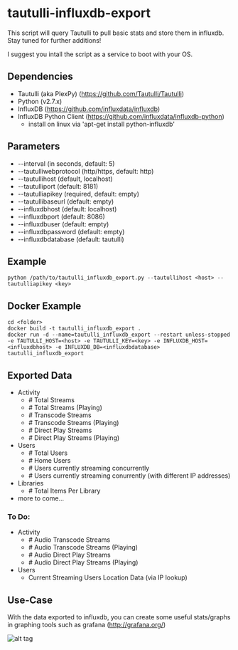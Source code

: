 # tautulli-influxdb-export

This script will query Tautulli to pull basic stats and store them in influxdb. Stay tuned for further additions!

I suggest you intall the script as a service to boot with your OS.

## Dependencies
  * Tautulli (aka PlexPy) (https://github.com/Tautulli/Tautulli)
  * Python (v2.7.x)
  * InfluxDB (https://github.com/influxdata/influxdb)
  * InfluxDB Python Client (https://github.com/influxdata/influxdb-python)
    - install on linux via 'apt-get install python-influxdb'

## Parameters
  * --interval (in seconds, default: 5)
  * --tautulliwebprotocol (http/https, default: http)
  * --tautullihost (default, localhost)
  * --tautulliport (default: 8181)
  * --tautulliapikey (required, default: empty)
  * --tautullibaseurl (default: empty)
  * --influxdbhost (default: localhost)
  * --influxdbport (default: 8086)
  * --influxdbuser (default: empty)
  * --influxdbpassword (default: empty)
  * --influxdbdatabase (default: tautulli)

## Example

  ```
  python /path/to/tautulli_influxdb_export.py --tautullihost <host> --tautulliapikey <key>
  ```

## Docker Example

  ```
  cd <folder>
  docker build -t tautulli_influxdb_export .
  docker run -d --name=tautulli_influxdb_export --restart unless-stopped -e TAUTULLI_HOST=<host> -e TAUTULLI_KEY=<key> -e INFLUXDB_HOST=<influxdbhost> -e INFLUXDB_DB=<influxdbdatabase> tautulli_influxdb_export
  ```

## Exported Data
  * Activity
    - *#* Total Streams
    - *#* Total Streams (Playing)
    - *#* Transcode Streams
    - *#* Transcode Streams (Playing)
    - *#* Direct Play Streams
    - *#* Direct Play Streams (Playing)
  * Users
    - *#* Total Users
    - *#* Home Users
    - *#* Users currently streaming concurrently
    - *#* Users currently streaming conurrently (with different IP addresses)
  * Libraries
    - *#* Total Items Per Library
  * more to come...

### To Do:
  * Activity
    - *#* Audio Transcode Streams
    - *#* Audio Transcode Streams (Playing)
    - *#* Audio Direct Play Streams
    - *#* Audio Direct Play Streams (Playing)
  * Users
    - Current Streaming Users Location Data (via IP lookup)

## Use-Case
  With the data exported to influxdb, you can create some useful stats/graphs in graphing tools such as grafana (http://grafana.org/)

  ![alt tag](https://cloud.githubusercontent.com/assets/4528753/17122931/7176e2aa-52a5-11e6-8ff1-89ab6a8e7f82.png)
